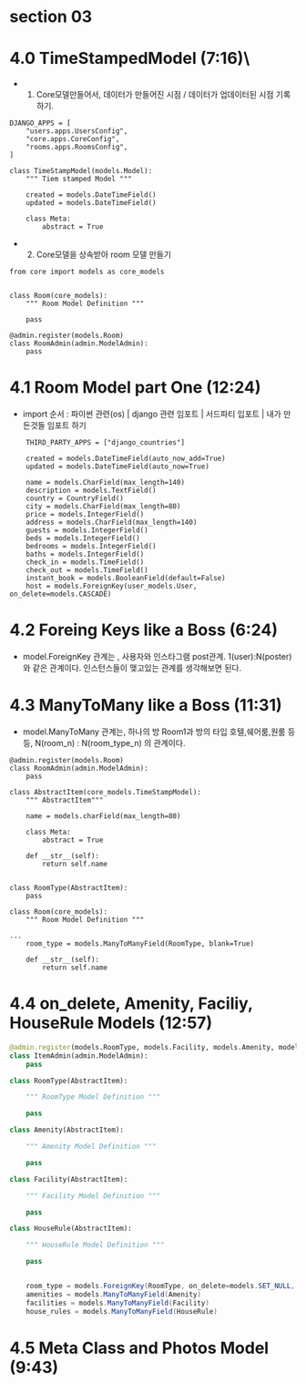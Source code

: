 # section 03

# 4.0 TimeStampedModel (7:16)\

- 1. Core모델만들어서, 데이터가 만들어진 시점 / 데이터가 업데이터된 시점 기록하기.

```
DJANGO_APPS = [
    "users.apps.UsersConfig",
    "core.apps.CoreConfig",
    "rooms.apps.RoomsConfig",
]

class TimeStampModel(models.Model):
    """ Tiem stamped Model """

    created = models.DateTimeField()
    updated = models.DateTimeField()

    class Meta:
        abstract = True
```

- 2. Core모델을 상속받아 room 모델 만들기

```
from core import models as core_models


class Room(core_models):
    """ Room Model Definition """

    pass

@admin.register(models.Room)
class RoomAdmin(admin.ModelAdmin):
    pass

```

# 4.1 Room Model part One (12:24)

- import 순서 : 파이썬 관련(os) | django 관련 임포트 | 서드파티 입포트 | 내가 만든것들 임포트 하기

```
    THIRD_PARTY_APPS = ["django_countries"]

    created = models.DateTimeField(auto_now_add=True)
    updated = models.DateTimeField(auto_now=True)

    name = models.CharField(max_length=140)
    description = models.TextField()
    country = CountryField()
    city = models.CharField(max_length=80)
    price = models.IntegerField()
    address = models.CharField(max_length=140)
    guests = models.IntegerField()
    beds = models.IntegerField()
    bedrooms = models.IntegerField()
    baths = models.IntegerField()
    check_in = models.TimeField()
    check_out = models.TimeField()
    instant_book = models.BooleanField(default=False)
    host = models.ForeignKey(user_models.User, on_delete=models.CASCADE)

```

# 4.2 Foreing Keys like a Boss (6:24)

- model.ForeignKey 관계는 , 사용자와 인스타그램 post관계. 1(user):N(poster) 와 같은 관계이다. 인스턴스들이 맺고있는 관계를 생각해보면 된다.

# 4.3 ManyToMany like a Boss (11:31)

- model.ManyToMany 관계는, 하나의 방 Room1과 방의 타입 호텔,쉐어룸,원룸 등등, N(room_n) : N(room_type_n) 의 관계이다.

```
@admin.register(models.Room)
class RoomAdmin(admin.ModelAdmin):
    pass

class AbstractItem(core_models.TimeStampModel):
    """ AbstractItem"""

    name = models.charField(max_length=80)

    class Meta:
        abstract = True

    def __str__(self):
        return self.name


class RoomType(AbstractItem):
    pass

class Room(core_models):
    """ Room Model Definition """

...
    room_type = models.ManyToManyField(RoomType, blank=True)

    def __str__(self):
        return self.name
```

# 4.4 on_delete, Amenity, Faciliy, HouseRule Models (12:57)

```python
@admin.register(models.RoomType, models.Facility, models.Amenity, models.HouseRule)
class ItemAdmin(admin.ModelAdmin):
    pass
```

```python
class RoomType(AbstractItem):

    """ RoomType Model Definition """

    pass

class Amenity(AbstractItem):

    """ Amenity Model Definition """

    pass

class Facility(AbstractItem):

    """ Facility Model Definition """

    pass

class HouseRule(AbstractItem):

    """ HouseRule Model Definition """

    pass

```

```cs

    room_type = models.ForeignKey(RoomType, on_delete=models.SET_NULL, null=True)
    amenities = models.ManyToManyField(Amenity)
    facilities = models.ManyToManyField(Facility)
    house_rules = models.ManyToManyField(HouseRule)

```

# 4.5 Meta Class and Photos Model (9:43)

```

```
